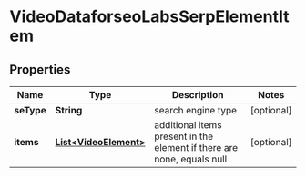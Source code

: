 

# VideoDataforseoLabsSerpElementItem


## Properties

| Name | Type | Description | Notes |
|------------ | ------------- | ------------- | -------------|
|**seType** | **String** | search engine type |  [optional] |
|**items** | [**List&lt;VideoElement&gt;**](VideoElement.md) | additional items present in the element if there are none, equals null |  [optional] |



